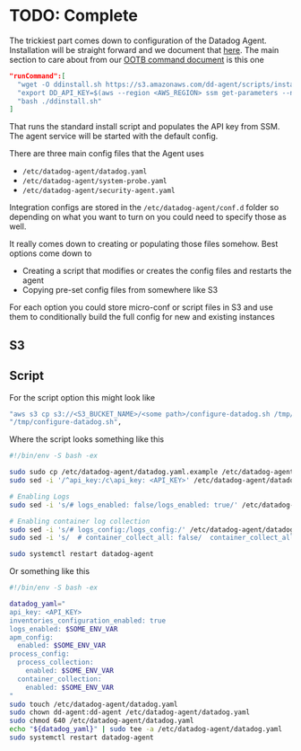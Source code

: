 # TODO: Complete

The trickiest part comes down to configuration of the Datadog Agent. Installation will be straight forward and we document that [here](https://docs.datadoghq.com/integrations/amazon_ec2/#install-the-agent-with-aws-systems-manager). The main section to care about from our [OOTB command document](https://docs.datadoghq.com/resources/json/dd-agent-install-us-site.json) is this one

```json
"runCommand":[
  "wget -O ddinstall.sh https://s3.amazonaws.com/dd-agent/scripts/install_script_agent7.sh",
  "export DD_API_KEY=$(aws --region <AWS_REGION> ssm get-parameters --names dd-api-key-for-ssm --with-decryption --query Parameters[].Value --output text)",
  "bash ./ddinstall.sh"
]
```

That runs the standard install script and populates the API key from SSM. The agent service will be started with the default config.

There are three main config files that the Agent uses

- `/etc/datadog-agent/datadog.yaml`
- `/etc/datadog-agent/system-probe.yaml`
- `/etc/datadog-agent/security-agent.yaml`

Integration configs are stored in the `/etc/datadog-agent/conf.d` folder so depending on what you want to turn on you could need to specify those as well.

It really comes down to creating or populating those files somehow. Best options come down to

- Creating a script that modifies or creates the config files and restarts the agent
- Copying pre-set config files from somewhere like S3

For each option you could store micro-conf or script files in S3 and use them to conditionally build the full config for new and existing instances

## S3

## Script

For the script option this might look like

```bash
"aws s3 cp s3://<S3_BUCKET_NAME>/<some path>/configure-datadog.sh /tmp/",
"/tmp/configure-datadog.sh",
```

Where the script looks something like this

```bash
#!/bin/env -S bash -ex

sudo sudo cp /etc/datadog-agent/datadog.yaml.example /etc/datadog-agent/datadog.yaml
sudo sed -i '/^api_key:/c\api_key: <API_KEY>' /etc/datadog-agent/datadog.yaml

# Enabling Logs
sudo sed -i 's/# logs_enabled: false/logs_enabled: true/' /etc/datadog-agent/datadog.yaml

# Enabling container log collection
sudo sed -i 's/# logs_config:/logs_config:/' /etc/datadog-agent/datadog.yaml
sudo sed -i 's/  # container_collect_all: false/  container_collect_all: true/' /etc/datadog-agent/datadog.yaml

sudo systemctl restart datadog-agent
```

Or something like this

```bash
#!/bin/env -S bash -ex

datadog_yaml="
api_key: <API_KEY>
inventories_configuration_enabled: true
logs_enabled: $SOME_ENV_VAR
apm_config:
  enabled: $SOME_ENV_VAR
process_config:
  process_collection:
    enabled: $SOME_ENV_VAR
  container_collection:
    enabled: $SOME_ENV_VAR
"
sudo touch /etc/datadog-agent/datadog.yaml
sudo chown dd-agent:dd-agent /etc/datadog-agent/datadog.yaml
sudo chmod 640 /etc/datadog-agent/datadog.yaml
echo "${datadog_yaml}" | sudo tee -a /etc/datadog-agent/datadog.yaml
sudo systemctl restart datadog-agent
```
